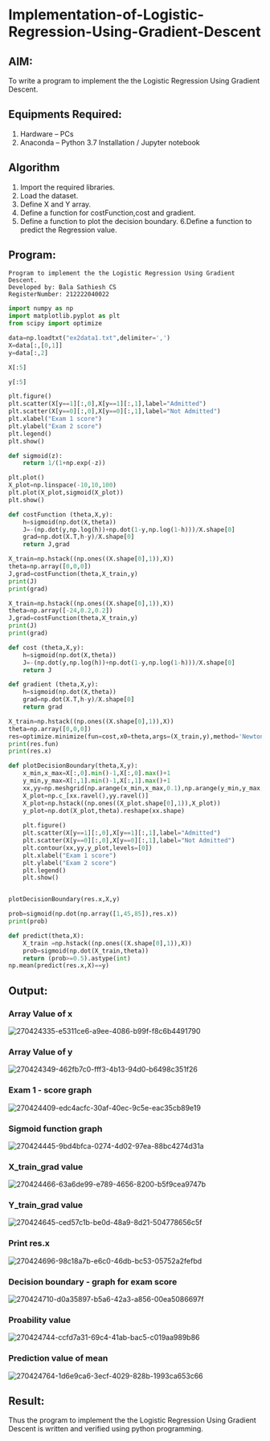 # Implementation-of-Logistic-Regression-Using-Gradient-Descent

## AIM:
To write a program to implement the the Logistic Regression Using Gradient Descent.

## Equipments Required:
1. Hardware – PCs
2. Anaconda – Python 3.7 Installation / Jupyter notebook

## Algorithm
1. Import the required libraries.
2. Load the dataset.
3. Define X and Y array.
4. Define a function for costFunction,cost and gradient.
5. Define a function to plot the decision boundary. 6.Define a function to predict the 
   Regression value.

## Program:
```
Program to implement the the Logistic Regression Using Gradient Descent.
Developed by: Bala Sathiesh CS
RegisterNumber: 212222040022
```
```PYTHON
import numpy as np
import matplotlib.pyplot as plt
from scipy import optimize

data=np.loadtxt("ex2data1.txt",delimiter=',')
X=data[:,[0,1]]
y=data[:,2]

X[:5]

y[:5]

plt.figure()
plt.scatter(X[y==1][:,0],X[y==1][:,1],label="Admitted")
plt.scatter(X[y==0][:,0],X[y==0][:,1],label="Not Admitted")
plt.xlabel("Exam 1 score")
plt.ylabel("Exam 2 score")
plt.legend()
plt.show()

def sigmoid(z):
    return 1/(1+np.exp(-z))

plt.plot()
X_plot=np.linspace(-10,10,100)
plt.plot(X_plot,sigmoid(X_plot))
plt.show()

def costFunction (theta,X,y):
    h=sigmoid(np.dot(X,theta))
    J=-(np.dot(y,np.log(h))+np.dot(1-y,np.log(1-h)))/X.shape[0]
    grad=np.dot(X.T,h-y)/X.shape[0]
    return J,grad

X_train=np.hstack((np.ones((X.shape[0],1)),X))
theta=np.array([0,0,0])
J,grad=costFunction(theta,X_train,y)
print(J)
print(grad)

X_train=np.hstack((np.ones((X.shape[0],1)),X))
theta=np.array([-24,0.2,0.2])
J,grad=costFunction(theta,X_train,y)
print(J)
print(grad)

def cost (theta,X,y):
    h=sigmoid(np.dot(X,theta))
    J=-(np.dot(y,np.log(h))+np.dot(1-y,np.log(1-h)))/X.shape[0]
    return J

def gradient (theta,X,y):
    h=sigmoid(np.dot(X,theta))
    grad=np.dot(X.T,h-y)/X.shape[0]
    return grad

X_train=np.hstack((np.ones((X.shape[0],1)),X))
theta=np.array([0,0,0])
res=optimize.minimize(fun=cost,x0=theta,args=(X_train,y),method='Newton-CG',jac=gradient)
print(res.fun)
print(res.x)

def plotDecisionBoundary(theta,X,y):
    x_min,x_max=X[:,0].min()-1,X[:,0].max()+1
    y_min,y_max=X[:,1].min()-1,X[:,1].max()+1
    xx,yy=np.meshgrid(np.arange(x_min,x_max,0.1),np.arange(y_min,y_max,0.1))
    X_plot=np.c_[xx.ravel(),yy.ravel()]
    X_plot=np.hstack((np.ones((X_plot.shape[0],1)),X_plot))
    y_plot=np.dot(X_plot,theta).reshape(xx.shape)
    
    plt.figure()
    plt.scatter(X[y==1][:,0],X[y==1][:,1],label="Admitted")
    plt.scatter(X[y==0][:,0],X[y==0][:,1],label="Not Admitted")
    plt.contour(xx,yy,y_plot,levels=[0])
    plt.xlabel("Exam 1 score")
    plt.ylabel("Exam 2 score")
    plt.legend()
    plt.show()


plotDecisionBoundary(res.x,X,y)

prob=sigmoid(np.dot(np.array([1,45,85]),res.x))
print(prob)

def predict(theta,X):
    X_train =np.hstack((np.ones((X.shape[0],1)),X))
    prob=sigmoid(np.dot(X_train,theta))
    return (prob>=0.5).astype(int)
np.mean(predict(res.x,X)==y)
```

## Output:


### Array Value of x
![270424335-e5311ce6-a9ee-4086-b99f-f8c6b4491790](https://github.com/Aravindsamy04/-Implementation-of-Logistic-Regression-Using-Gradient-Descent/assets/113497037/31d7595e-6917-4947-9b85-57c76077ae8b)


### Array Value of y
![270424349-462fb7c0-fff3-4b13-94d0-b6498c351f26](https://github.com/Aravindsamy04/-Implementation-of-Logistic-Regression-Using-Gradient-Descent/assets/113497037/c2b015c4-bf8d-453a-9223-6fea036e2e63)

### Exam 1 - score graph
![270424409-edc4acfc-30af-40ec-9c5e-eac35cb89e19](https://github.com/Aravindsamy04/-Implementation-of-Logistic-Regression-Using-Gradient-Descent/assets/113497037/09398a80-bad6-4afc-b800-d92a48b4fe45)

### Sigmoid function graph
![270424445-9bd4bfca-0274-4d02-97ea-88bc4274d31a](https://github.com/Aravindsamy04/-Implementation-of-Logistic-Regression-Using-Gradient-Descent/assets/113497037/5e2f7ba6-88af-444d-a04e-c1063d70a6b9)

### X_train_grad value

![270424466-63a6de99-e789-4656-8200-b5f9cea9747b](https://github.com/Aravindsamy04/-Implementation-of-Logistic-Regression-Using-Gradient-Descent/assets/113497037/11892de3-8a96-4876-a2da-4bba2c7a0e0a)


### Y_train_grad value
![270424645-ced57c1b-be0d-48a9-8d21-504778656c5f](https://github.com/Aravindsamy04/-Implementation-of-Logistic-Regression-Using-Gradient-Descent/assets/113497037/14f8b570-a35e-4e22-b133-178a4c8a78ec)

### Print res.x

![270424696-98c18a7b-e6c0-46db-bc53-05752a2fefbd](https://github.com/Aravindsamy04/-Implementation-of-Logistic-Regression-Using-Gradient-Descent/assets/113497037/4bfa2769-2293-4a22-a1d7-f38c19a76592)



### Decision boundary - graph for exam score
![270424710-d0a35897-b5a6-42a3-a856-00ea5086697f](https://github.com/Aravindsamy04/-Implementation-of-Logistic-Regression-Using-Gradient-Descent/assets/113497037/86c2fd23-eec6-40f9-a0ab-64ccd0c6b875)



### Proability value

![270424744-ccfd7a31-69c4-41ab-bac5-c019aa989b86](https://github.com/Aravindsamy04/-Implementation-of-Logistic-Regression-Using-Gradient-Descent/assets/113497037/a8f75d33-8f00-4e16-ae90-f765f8dd4af9)



### Prediction value of mean
![270424764-1d6e9ca6-3ecf-4029-828b-1993ca653c66](https://github.com/Aravindsamy04/-Implementation-of-Logistic-Regression-Using-Gradient-Descent/assets/113497037/d1e259a0-0d0a-40e1-802a-0a5f5018fb64)

## Result:
Thus the program to implement the the Logistic Regression Using Gradient Descent is written and verified using python programming.

